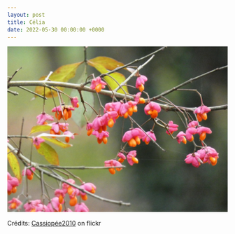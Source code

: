 ```yaml
---
layout: post
title: Célia
date: 2022-05-30 00:00:00 +0000
---
```


![Célia](/images/2022-05-30.jpg)

Crédits: [Cassiopée2010](https://www.flickr.com/people/cmoi30/) on flickr
